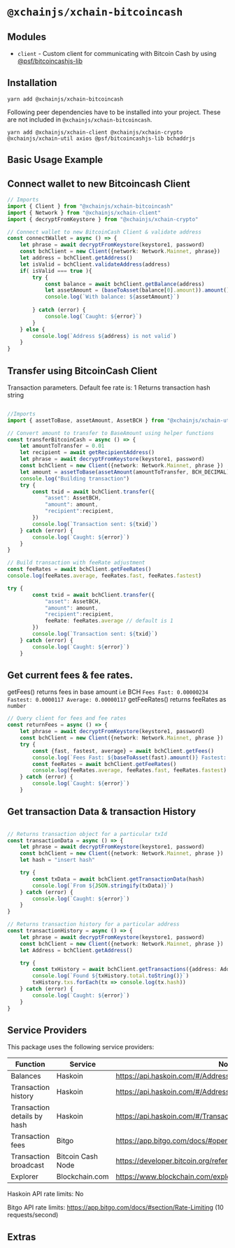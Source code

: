 # `@xchainjs/xchain-bitcoincash`

## Modules

- `client` - Custom client for communicating with Bitcoin Cash by using [@psf/bitcoincashjs-lib](https://www.npmjs.com/package/@psf/bitcoincashjs-lib)

## Installation

```
yarn add @xchainjs/xchain-bitcoincash
```

Following peer dependencies have to be installed into your project. These are not included in `@xchainjs/xchain-bitcoincash`.

```
yarn add @xchainjs/xchain-client @xchainjs/xchain-crypto @xchainjs/xchain-util axios @psf/bitcoincashjs-lib bchaddrjs
```

## Basic Usage Example 

## Connect wallet to new Bitcoincash Client

```ts
// Imports
import { Client } from "@xchainjs/xchain-bitcoincash"
import { Network } from "@xchainjs/xchain-client"
import { decryptFromKeystore } from "@xchainjs/xchain-crypto"

// Connect wallet to new BitcoinCash Client & validate address
const connectWallet = async () => {
    let phrase = await decryptFromKeystore(keystore1, password)
    const bchClient = new Client({network: Network.Mainnet, phrase})
    let address = bchClient.getAddress()
    let isValid = bchClient.validateAddress(address)
    if( isValid === true ){
        try {
            const balance = await bchClient.getBalance(address)
            let assetAmount = (baseToAsset(balance[0].amount)).amount()
            console.log(`With balance: ${assetAmount}`)
    
        } catch (error) {
            console.log(`Caught: ${error}`)
        }
    } else {
        console.log(`Address ${address} is not valid`)
    }
}

```

## Transfer using BitcoinCash Client
Transaction parameters. Default fee rate is: 1 
Returns transaction hash string
```ts

//Imports 
import { assetToBase, assetAmount, AssetBCH } from "@xchainjs/xchain-util"

// Convert amount to transfer to BaseAmount using helper functions  
const transferBitcoinCash = async () => {
    let amountToTransfer = 0.01
    let recipient = await getRecipientAddress()
    let phrase = await decryptFromKeystore(keystore1, password)
    const bchClient = new Client({network: Network.Mainnet, phrase })
    let amount = assetToBase(assetAmount(amountToTransfer, BCH_DECIMAL))
    console.log("Building transaction")
    try {
        const txid = await bchClient.transfer({ 
            "asset": AssetBCH,
            "amount": amount,
            "recipient":recipient,
        })
        console.log(`Transaction sent: ${txid}`)
    } catch (error) {
        console.log(`Caught: ${error}`)
    } 
}

// Build transaction with feeRate adjustment
const feeRates = await bchClient.getFeeRates()
console.log(feeRates.average, feeRates.fast, feeRates.fastest)

try {
        const txid = await bchClient.transfer({ 
            "asset": AssetBCH,
            "amount": amount,
            "recipient":recipient,
            feeRate: feeRates.average // default is 1
        })
        console.log(`Transaction sent: ${txid}`)
    } catch (error) {
        console.log(`Caught: ${error}`)
    } 

```

## Get current fees & fee rates. 

getFees() returns fees in base amount i.e BCH `Fees Fast: 0.00000234 Fastest: 0.0000117 Average: 0.00000117`
getFeeRates() returns feeRates as `number`

```ts
// Query client for fees and fee rates
const returnFees = async () => {
    let phrase = await decryptFromKeystore(keystore1, password)
    const bchClient = new Client({network: Network.Mainnet, phrase })
    try {
        const {fast, fastest, average} = await bchClient.getFees()
        console.log(`Fees Fast: ${baseToAsset(fast).amount()} Fastest: ${baseToAsset(fastest).amount()} Average: ${baseToAsset(average).amount()}`)
        const feeRates = await bchClient.getFeeRates()
        console.log(feeRates.average, feeRates.fast, feeRates.fastest)
    } catch (error) {
        console.log(`Caught: ${error}`)
    }

```

## Get transaction Data & transaction History

```ts

// Returns transaction object for a particular txId
const transactionData = async () => {
    let phrase = await decryptFromKeystore(keystore1, password)
    const bchClient = new Client({network: Network.Mainnet, phrase })
    let hash = "insert hash"

    try {
        const txData = await bchClient.getTransactionData(hash)
        console.log(`From ${JSON.stringify(txData)}`)
    } catch (error) {
        console.log(`Caught: ${error}`)
    }
}

// Returns transaction history for a particular address
const transactionHistory = async () => {
    let phrase = await decryptFromKeystore(keystore1, password)
    const bchClient = new Client({network: Network.Mainnet, phrase })
    let Address = bchClient.getAddress()

    try {
        const txHistory = await bchClient.getTransactions({address: Address, limit: 4 })
        console.log(`Found ${txHistory.total.toString()}`)
        txHistory.txs.forEach(tx => console.log(tx.hash))
    } catch (error) {
        console.log(`Caught: ${error}`)
    }
}

```

## Service Providers

This package uses the following service providers:

| Function                    | Service           | Notes                                                               |
| --------------------------- | ----------------- | ------------------------------------------------------------------- |
| Balances                    | Haskoin           | https://api.haskoin.com/#/Address/getBalance                        |
| Transaction history         | Haskoin           | https://api.haskoin.com/#/Address/getAddressTxsFull                 |
| Transaction details by hash | Haskoin           | https://api.haskoin.com/#/Transaction/getTransaction                |
| Transaction fees            | Bitgo             | https://app.bitgo.com/docs/#operation/v2.tx.getfeeestimate          |
| Transaction broadcast       | Bitcoin Cash Node | https://developer.bitcoin.org/reference/rpc/sendrawtransaction.html |
| Explorer                    | Blockchain.com    | https://www.blockchain.com/explorer?view=bch                                          |

Haskoin API rate limits: No

Bitgo API rate limits: https://app.bitgo.com/docs/#section/Rate-Limiting (10 requests/second)


## Extras
